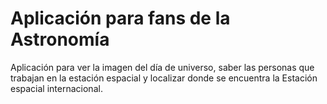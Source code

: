 # Aplicación para fans de la Astronomía
Aplicación para ver la imagen del día de universo, saber las personas que trabajan en la estación espacial y localizar donde se encuentra la Estación espacial internacional.


